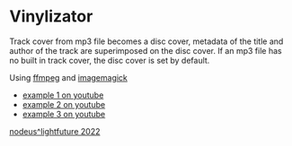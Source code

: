 # Vinylizator
Track cover from mp3 file becomes a disc cover, metadata of the title and author of the track are superimposed on the disc cover.
If an mp3 file has no built in track cover, the disc cover is set by default.

Using [ffmpeg](https://ffmpeg.org/) and [imagemagick](https://imagemagick.org/)

* [example 1 on youtube](https://youtu.be/QwEt7cZvQ2o)
* [example 2 on youtube](https://youtu.be/nphaZMfzduQ)
* [example 3 on youtube](https://youtu.be/BhLRert2kWM)

[nodeus^lightfuture 2022](http://nodeus.ru)
